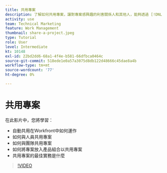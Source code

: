 ```yaml
---
title: 共用專案
description: 了解如何共用專案，讓對專案感興趣的利害關係人和其他人，能夠透過 [!DNL  Workfront].
activity: use
team: Technical Marketing
feature: Work Management
thumbnail: share-a-project.jpeg
type: Tutorial
role: User
level: Intermediate
kt: 10148
exl-id: 22bd2dd6-68a1-4f4e-b581-66dfbca0464c
source-git-commit: 518ede1e0a57a3075d8db122d48666c45dae8a4b
workflow-type: tm+mt
source-wordcount: '77'
ht-degree: 0%

---
```


# 共用專案

在此影片中，您將學習：

* 自動共用在Workfront中如何運作
* 如何與人員共用專案
* 如何與團隊共用專案
* 如何將專案放入產品組合以共用專案
* 共用專案的最佳實務是什麼

>[!VIDEO](https://video.tv.adobe.com/v/3418904/?quality=12&learn=on)
